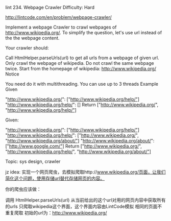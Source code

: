 lint 234. Webpage Crawler
Difficulty: Hard

http://lintcode.com/en/problem/webpage-crawler/

Implement a webpage Crawler to crawl webpages of http://www.wikipedia.org/. To simplify the question, let's use url instead of the the webpage content.

Your crawler should:

Call HtmlHelper.parseUrls(url) to get all urls from a webpage of given url.
Only crawl the webpage of wikipedia.
Do not crawl the same webpage twice.
Start from the homepage of wikipedia: http://www.wikipedia.org/
Notice

You need do it with multithreading.
You can use up to 3 threads
Example
Given

"http://www.wikipedia.org/": ["http://www.wikipedia.org/help/"]
"http://www.wikipedia.org/help/": []
Return ["http://www.wikipedia.org/", "http://www.wikipedia.org/help/"]

Given:

"http://www.wikipedia.org/": ["http://www.wikipedia.org/help/"]
"http://www.wikipedia.org/help/": ["http://www.wikipedia.org/", "http://www.wikipedia.org/about/"]
"http://www.wikipedia.org/about/": ["http://www.google.com/"]
Return ["http://www.wikipedia.org/", "http://www.wikipedia.org/help/", "http://www.wikipedia.org/about/"]

Topic: sys design, crawler

jz idea: 
实现一个网页爬虫，去模拟爬取http://www.wikipedia.org/页面，让我们简化这个问题，使用存储url替代存储网页的内容。

你的爬虫应该做：

调用 HtmlHelper.parseUrls(url) 从当前给出的这个url对用的网页内容中获取所有的urls
只爬取wikipedia这个界面，这个界面内容由LintCode模拟
相同的页面不重复爬取
初始的url为：http://www.wikipedia.org/
